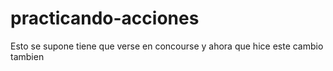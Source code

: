 # practicando-acciones
Esto se supone tiene que verse en concourse
y ahora que hice este cambio tambien
